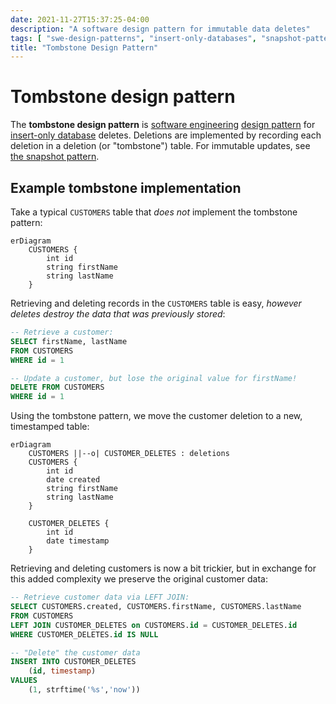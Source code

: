 ```yaml
---
date: 2021-11-27T15:37:25-04:00
description: "A software design pattern for immutable data deletes"
tags: [ "swe-design-patterns", "insert-only-databases", "snapshot-pattern" ]
title: "Tombstone Design Pattern"
---
```


# Tombstone design pattern

The **tombstone design pattern** is [software engineering](software-engineering.md) [design pattern](swe-design-patterns.md) for [insert-only database](insert-only-databases.md) deletes. Deletions are implemented by recording each deletion in a deletion (or "tombstone") table. For immutable updates, see [the snapshot pattern](snapshot-pattern.md).

## Example tombstone implementation

Take a typical `CUSTOMERS` table that _does not_ implement the tombstone pattern:

```mermaid
erDiagram
    CUSTOMERS {
        int id
        string firstName
        string lastName
    }
```

Retrieving and deleting records in the `CUSTOMERS` table is easy, _however deletes destroy the data that was previously stored_:

```SQL
-- Retrieve a customer:
SELECT firstName, lastName 
FROM CUSTOMERS
WHERE id = 1

-- Update a customer, but lose the original value for firstName!
DELETE FROM CUSTOMERS
WHERE id = 1
```

Using the tombstone pattern, we move the customer deletion to a new, timestamped table:

```mermaid
erDiagram
	CUSTOMERS ||--o| CUSTOMER_DELETES : deletions
    CUSTOMERS {
        int id
		date created
		string firstName
        string lastName
    }

	CUSTOMER_DELETES {
		int id
		date timestamp
	}
```

Retrieving and deleting customers is now a bit trickier, but in exchange for this added complexity we preserve the original customer data:

```SQL
-- Retrieve customer data via LEFT JOIN:
SELECT CUSTOMERS.created, CUSTOMERS.firstName, CUSTOMERS.lastName
FROM CUSTOMERS
LEFT JOIN CUSTOMER_DELETES on CUSTOMERS.id = CUSTOMER_DELETES.id
WHERE CUSTOMER_DELETES.id IS NULL

-- "Delete" the customer data
INSERT INTO CUSTOMER_DELETES
	(id, timestamp) 
VALUES 
	(1, strftime('%s','now'))
```
